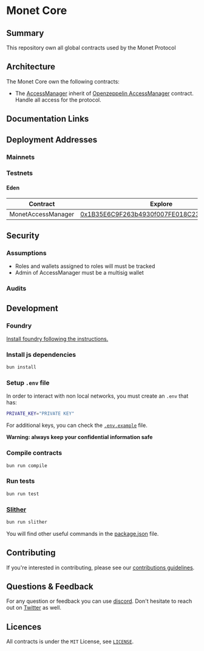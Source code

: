 # Monet Core

## Summary

This repository own all global contracts used by the Monet Protocol

## Architecture

The Monet Core own the following contracts:

- The [AccessManager](./contracts/access/AccessManager.sol) inherit of
  [Openzeppelin AccessManager](https://github.com/OpenZeppelin/openzeppelin-contracts/blob/master/contracts/access/manager/AccessManager.sol)
  contract. Handle all access for the protocol.

## Documentation Links

## Deployment Addresses

### Mainnets

### Testnets

#### Eden

| Contract           | Explore                                                                                                                                                |
| ------------------ | ------------------------------------------------------------------------------------------------------------------------------------------------------ |
| MonetAccessManager | [0x1B35E6C9F263b4930f007FE018C23b0A339Fb539](https://explorer-eden-testnet.binarybuilders.services/address/0x1B35E6C9F263b4930f007FE018C23b0A339Fb539) |

## Security

### Assumptions

- Roles and wallets assigned to roles will must be tracked
- Admin of AccessManager must be a multisig wallet

### Audits

## Development

### Foundry

[Install foundry following the instructions.](https://book.getfoundry.sh/getting-started/installation)

### Install js dependencies

```bash
bun install
```

### Setup `.env` file

In order to interact with non local networks, you must create an `.env` that has:

```bash
PRIVATE_KEY="PRIVATE KEY"
```

For additional keys, you can check the [`.env.example`](/.env.example) file.

**Warning: always keep your confidential information safe**

### Compile contracts

```bash
bun run compile
```

### Run tests

```bash
bun run test
```

### [Slither](https://github.com/crytic/slither)

```bash
bun run slither
```

You will find other useful commands in the [package.json](./package.json) file.

## Contributing

If you're interested in contributing, please see our [contributions guidelines](./CONTRIBUTING.md).

## Questions & Feedback

For any question or feedback you can use [discord](https://discord.gg/8BdVHr2qk8). Don't hesitate to reach out on
[Twitter](https://x.com/monetdotcash) as well.

## Licences

All contracts is under the `MIT` License, see [`LICENSE`](./LICENSE).
